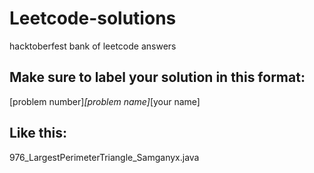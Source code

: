# Leetcode-solutions
hacktoberfest bank of leetcode answers

## Make sure to label your solution in this format:
[problem number]_[problem name]_[your name]
## Like this:
976_LargestPerimeterTriangle_Samganyx.java